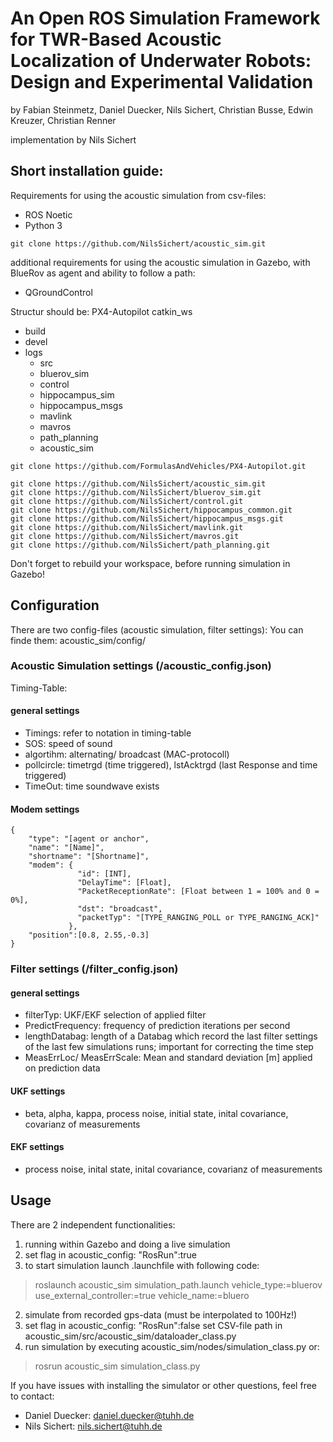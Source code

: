 # An Open ROS Simulation Framework for TWR-Based Acoustic Localization of Underwater Robots: Design and Experimental Validation
by Fabian Steinmetz, Daniel Duecker, Nils Sichert, Christian Busse, Edwin Kreuzer, Christian Renner

implementation by Nils Sichert

## Short installation guide:

Requirements for using the acoustic simulation from csv-files:
- ROS Noetic
- Python 3

      
```
git clone https://github.com/NilsSichert/acoustic_sim.git
```
additional requirements for using the acoustic simulation in Gazebo, with BlueRov as agent and ability to follow a path:
- QGroundControl

Structur should be:
PX4-Autopilot
catkin_ws
- build
- devel
- logs
  - src
  - bluerov_sim
  - control
  - hippocampus_sim
  - hippocampus_msgs
  - mavlink
  - mavros
  - path_planning
  - acoustic_sim
```
git clone https://github.com/FormulasAndVehicles/PX4-Autopilot.git
```
```
git clone https://github.com/NilsSichert/acoustic_sim.git
git clone https://github.com/NilsSichert/bluerov_sim.git
git clone https://github.com/NilsSichert/control.git
git clone https://github.com/NilsSichert/hippocampus_common.git
git clone https://github.com/NilsSichert/hippocampus_msgs.git
git clone https://github.com/NilsSichert/mavlink.git
git clone https://github.com/NilsSichert/mavros.git
git clone https://github.com/NilsSichert/path_planning.git
```

Don't forget to rebuild your workspace, before running simulation in Gazebo!

## Configuration
There are two config-files (acoustic simulation, filter settings):
You can finde them: acoustic_sim/config/

### Acoustic Simulation settings (/acoustic_config.json)
Timing-Table:

#### general settings
- Timings: refer to notation in timing-table
- SOS: speed of sound
- algortihm: alternating/ broadcast (MAC-protocoll)
- pollcircle: timetrgd (time triggered), lstAcktrgd (last Response and time triggered)
- TimeOut: time soundwave exists

#### Modem settings
```
{
    "type": "[agent or anchor",
    "name": "[Name]",
    "shortname": "[Shortname]",
    "modem": {
               "id": [INT],
               "DelayTime": [Float],
               "PacketReceptionRate": [Float between 1 = 100% and 0 = 0%],
               "dst": "broadcast",
               "packetTyp": "[TYPE_RANGING_POLL or TYPE_RANGING_ACK]"
             },
    "position":[0.8, 2.55,-0.3]        
}
```

### Filter settings (/filter_config.json)
#### general settings
- filterTyp: UKF/EKF selection of applied filter
- PredictFrequency: frequency of prediction iterations per second
- lengthDatabag: length of a Databag which record the last filter settings of the last few simulations runs; important for correcting the time step
- MeasErrLoc/ MeasErrScale: Mean and standard deviation [m] applied on prediction data

#### UKF settings
- beta, alpha, kappa, process noise, initial state, inital covariance, covarianz of measurements

#### EKF settings
- process noise, inital state, inital covariance, covarianz of measurements


## Usage
There are 2 independent functionalities:
1. running within Gazebo and doing a live simulation
  1. set flag in acoustic_config: "RosRun":true
  2. to start simulation launch .launchfile with following code:
  >roslaunch acoustic_sim simulation_path.launch vehicle_type:=bluerov use_external_controller:=true vehicle_name:=bluero
2. simulate from recorded gps-data (must be interpolated to 100Hz!)
  1. set flag in acoustic_config: "RosRun":false
  set CSV-file path in acoustic_sim/src/acoustic_sim/dataloader_class.py
  2. run simulation by executing acoustic_sim/nodes/simulation_class.py or:
  >rosrun acoustic_sim simulation_class.py

If you have issues with installing the simulator or other questions, feel free to contact:
- Daniel Duecker: daniel.duecker@tuhh.de
- Nils Sichert: nils.sichert@tuhh.de

